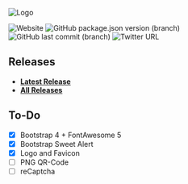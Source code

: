 ![Logo](https://cdn.images.my.id/images/2019/10/17/08fa5dfbc51afc80d73248044ec6c67d.png "Logo shortmyid")

![Website](https://img.shields.io/website?style=flat-square&url=https%3A%2F%2Fshort.my.id)
![GitHub package.json version (branch)](https://img.shields.io/github/package-json/v/ertomedia/SPFtoolbox/2.0?style=flat-square)
![GitHub last commit (branch)](https://img.shields.io/github/last-commit/gitkawanua/shortmyid/master?style=flat-square)
![Twitter URL](https://img.shields.io/twitter/url?style=flat-square&url=https%3A%2F%2Ftwitter.com%2FKawanuaCo)

## Releases

* **[Latest Release](https://github.com/GitKawanua/shortmyid/releases/latest)**
* **[All Releases](https://github.com/GitKawanua/shortmyid/releases)**

## To-Do
- [x] Bootstrap 4 + FontAwesome 5
- [x] Bootstrap Sweet Alert
- [x] Logo and Favicon
- [ ] PNG QR-Code
- [ ] reCaptcha